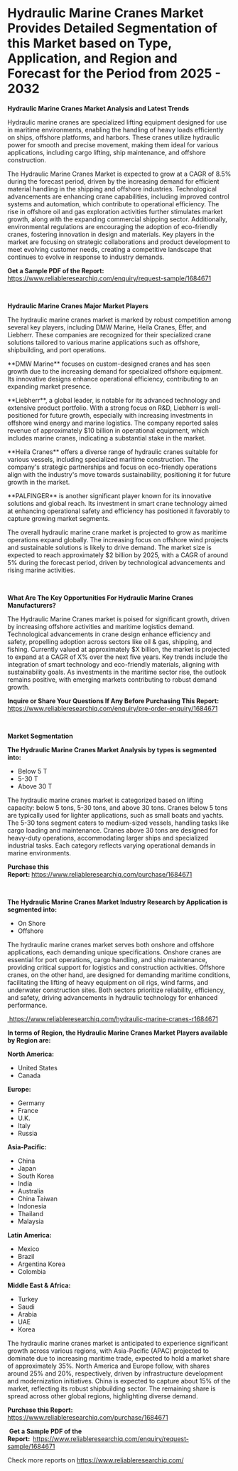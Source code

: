 <p><h1>Hydraulic Marine Cranes Market Provides Detailed Segmentation of this Market based on Type, Application, and Region and Forecast for the Period from 2025 - 2032</h1></p><p><strong>Hydraulic Marine Cranes Market Analysis and Latest Trends</strong></p>
<p><p>Hydraulic marine cranes are specialized lifting equipment designed for use in maritime environments, enabling the handling of heavy loads efficiently on ships, offshore platforms, and harbors. These cranes utilize hydraulic power for smooth and precise movement, making them ideal for various applications, including cargo lifting, ship maintenance, and offshore construction.</p><p>The Hydraulic Marine Cranes Market is expected to grow at a CAGR of 8.5% during the forecast period, driven by the increasing demand for efficient material handling in the shipping and offshore industries. Technological advancements are enhancing crane capabilities, including improved control systems and automation, which contribute to operational efficiency. The rise in offshore oil and gas exploration activities further stimulates market growth, along with the expanding commercial shipping sector. Additionally, environmental regulations are encouraging the adoption of eco-friendly cranes, fostering innovation in design and materials. Key players in the market are focusing on strategic collaborations and product development to meet evolving customer needs, creating a competitive landscape that continues to evolve in response to industry demands.</p></p>
<p><strong>Get a Sample PDF of the Report:&nbsp;</strong> <a href="https://www.reliableresearchiq.com/enquiry/request-sample/1684671?utm_campaign=3461&utm_medium=2&utm_source=Github&utm_content=ia&utm_term=10042025&utm_id=hydraulic-marine-cranes">https://www.reliableresearchiq.com/enquiry/request-sample/1684671</a></p>
<p>&nbsp;</p>
<p><strong>Hydraulic Marine Cranes Major Market Players</strong></p>
<p><p>The hydraulic marine cranes market is marked by robust competition among several key players, including DMW Marine, Heila Cranes, Effer, and Liebherr. These companies are recognized for their specialized crane solutions tailored to various marine applications such as offshore, shipbuilding, and port operations.</p><p>**DMW Marine** focuses on custom-designed cranes and has seen growth due to the increasing demand for specialized offshore equipment. Its innovative designs enhance operational efficiency, contributing to an expanding market presence.</p><p>**Liebherr**, a global leader, is notable for its advanced technology and extensive product portfolio. With a strong focus on R&D, Liebherr is well-positioned for future growth, especially with increasing investments in offshore wind energy and marine logistics. The company reported sales revenue of approximately $10 billion in operational equipment, which includes marine cranes, indicating a substantial stake in the market.</p><p>**Heila Cranes** offers a diverse range of hydraulic cranes suitable for various vessels, including specialized maritime construction. The company's strategic partnerships and focus on eco-friendly operations align with the industry's move towards sustainability, positioning it for future growth in the market.</p><p>**PALFINGER** is another significant player known for its innovative solutions and global reach. Its investment in smart crane technology aimed at enhancing operational safety and efficiency has positioned it favorably to capture growing market segments.</p><p>The overall hydraulic marine crane market is projected to grow as maritime operations expand globally. The increasing focus on offshore wind projects and sustainable solutions is likely to drive demand. The market size is expected to reach approximately $2 billion by 2025, with a CAGR of around 5% during the forecast period, driven by technological advancements and rising marine activities.</p></p>
<p>&nbsp;</p>
<p><strong>What Are The Key Opportunities For Hydraulic Marine Cranes Manufacturers?</strong></p>
<p><p>The Hydraulic Marine Cranes market is poised for significant growth, driven by increasing offshore activities and maritime logistics demand. Technological advancements in crane design enhance efficiency and safety, propelling adoption across sectors like oil & gas, shipping, and fishing. Currently valued at approximately $X billion, the market is projected to expand at a CAGR of X% over the next five years. Key trends include the integration of smart technology and eco-friendly materials, aligning with sustainability goals. As investments in the maritime sector rise, the outlook remains positive, with emerging markets contributing to robust demand growth.</p></p>
<p><strong>Inquire or Share Your Questions If Any Before Purchasing This Report:</strong> <a href="https://www.reliableresearchiq.com/enquiry/pre-order-enquiry/1684671?utm_campaign=3461&utm_medium=2&utm_source=Github&utm_content=ia&utm_term=10042025&utm_id=hydraulic-marine-cranes">https://www.reliableresearchiq.com/enquiry/pre-order-enquiry/1684671</a></p>
<p>&nbsp;</p>
<p><strong>Market Segmentation</strong></p>
<p><strong>The Hydraulic Marine Cranes Market Analysis by types is segmented into:</strong></p>
<p><ul><li>Below 5 T</li><li>5-30 T</li><li>Above 30 T</li></ul></p>
<p><p>The hydraulic marine cranes market is categorized based on lifting capacity: below 5 tons, 5-30 tons, and above 30 tons. Cranes below 5 tons are typically used for lighter applications, such as small boats and yachts. The 5-30 tons segment caters to medium-sized vessels, handling tasks like cargo loading and maintenance. Cranes above 30 tons are designed for heavy-duty operations, accommodating larger ships and specialized industrial tasks. Each category reflects varying operational demands in marine environments.</p></p>
<p><strong>Purchase this Report:&nbsp;</strong><a href="https://www.reliableresearchiq.com/purchase/1684671?utm_campaign=3461&utm_medium=2&utm_source=Github&utm_content=ia&utm_term=10042025&utm_id=hydraulic-marine-cranes">https://www.reliableresearchiq.com/purchase/1684671</a></p>
<p>&nbsp;</p>
<p><strong>The Hydraulic Marine Cranes Market Industry Research by Application is segmented into:</strong></p>
<p><ul><li>On Shore</li><li>Offshore</li></ul></p>
<p><p>The hydraulic marine cranes market serves both onshore and offshore applications, each demanding unique specifications. Onshore cranes are essential for port operations, cargo handling, and ship maintenance, providing critical support for logistics and construction activities. Offshore cranes, on the other hand, are designed for demanding maritime conditions, facilitating the lifting of heavy equipment on oil rigs, wind farms, and underwater construction sites. Both sectors prioritize reliability, efficiency, and safety, driving advancements in hydraulic technology for enhanced performance.</p></p>
<p><a href="https://www.reliableresearchiq.com/hydraulic-marine-cranes-r1684671?utm_campaign=3461&utm_medium=2&utm_source=Github&utm_content=ia&utm_term=10042025&utm_id=hydraulic-marine-cranes">&nbsp;https://www.reliableresearchiq.com/hydraulic-marine-cranes-r1684671</a></p>
<p><strong>In terms of Region, the Hydraulic Marine Cranes Market Players available by Region are:</strong></p>
<p>
    <p> <strong> North America: </strong>
        <ul>
            <li>United States</li>
            <li>Canada</li>
        </ul>
        </p> 
    <p> <strong> Europe: </strong>
        <ul>
            <li>Germany</li>
            <li>France</li>
            <li>U.K.</li>
            <li>Italy</li>
            <li>Russia</li>
        </ul>
        </p> 
    <p> <strong> Asia-Pacific: </strong>
        <ul>
            <li>China</li>
            <li>Japan</li>
            <li>South Korea</li>
            <li>India</li>
            <li>Australia</li>
            <li>China Taiwan</li>
            <li>Indonesia</li>
            <li>Thailand</li>
            <li>Malaysia</li>
        </ul>
        </p> 
    <p> <strong> Latin America: </strong>
        <ul>
            <li>Mexico</li>
            <li>Brazil</li>
            <li>Argentina Korea</li>
            <li>Colombia</li>
        </ul>
        </p> 
    <p> <strong> Middle East & Africa: </strong>
        <ul>
            <li>Turkey</li>
            <li>Saudi</li>
            <li>Arabia</li>
            <li>UAE</li>
            <li>Korea</li>
        </ul>
    </p>
    </p>
<p><p>The hydraulic marine cranes market is anticipated to experience significant growth across various regions, with Asia-Pacific (APAC) projected to dominate due to increasing maritime trade, expected to hold a market share of approximately 35%. North America and Europe follow, with shares around 25% and 20%, respectively, driven by infrastructure development and modernization initiatives. China is expected to capture about 15% of the market, reflecting its robust shipbuilding sector. The remaining share is spread across other global regions, highlighting diverse demand.</p></p>
<p><strong>Purchase this Report: </strong><a href="https://www.reliableresearchiq.com/purchase/1684671?utm_campaign=3461&utm_medium=2&utm_source=Github&utm_content=ia&utm_term=10042025&utm_id=hydraulic-marine-cranes">https://www.reliableresearchiq.com/purchase/1684671</a></p>
<p>&nbsp;<strong>Get a Sample PDF of the Report:&nbsp;&nbsp;</strong><a href="https://www.reliableresearchiq.com/enquiry/request-sample/1684671?utm_campaign=3461&utm_medium=2&utm_source=Github&utm_content=ia&utm_term=10042025&utm_id=hydraulic-marine-cranes">https://www.reliableresearchiq.com/enquiry/request-sample/1684671</a></p>
<p><strong></strong></p>
<p>Check more reports on <a href="https://www.reliableresearchiq.com/?utm_campaign=3461&utm_medium=2&utm_source=Github&utm_content=ia&utm_term=10042025&utm_id=hydraulic-marine-cranes">https://www.reliableresearchiq.com/</a></p>